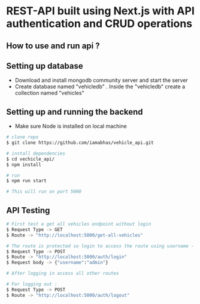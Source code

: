 # REST-API built using Next.js with API authentication and CRUD operations

## How to use and run api ?

## Setting up database
- Download and install mongodb community server and start the server 
- Create database named "vehicledb" . Inside the "vehicledb" create a collection named "vehicles"


## Setting up and running the backend
- Make sure Node is installed on local machine
```bash
# clone repo 
$ git clone https://github.com/iamabhas/vehicle_api.git

# install dependencies 
$ cd vechicle_api/
$ npm install

# run
$ npm run start

# This will run on port 5000
```


## API Testing 
```bash
# First test a get all vehicles endpoint without login
$ Request Type -> GET
$ Route -> "http://localhost:5000/get-all-vehicles"

# The route is protected so login to access the route using username - "admin"
$ Request Type -> POST
$ Route -> "http://localhost:5000/auth/login"
$ Request body -> {"username":"admin"}

# After logging in access all other routes

# For logging out :
$ Request Type -> POST
$ Route -> "http://localhost:5000/auth/logout"
 
```


